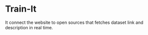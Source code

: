 # Train-It
It connect the website to open sources that fetches dataset link and description in real time.
